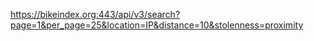 https://bikeindex.org:443/api/v3/search?page=1&per_page=25&location=IP&distance=10&stolenness=proximity
